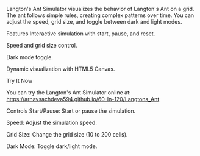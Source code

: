 Langton's Ant Simulator visualizes the behavior of Langton's Ant on a grid. The ant follows simple rules, creating complex patterns over time. You can adjust the speed, grid size, and toggle between dark and light modes.

Features
Interactive simulation with start, pause, and reset.

Speed and grid size control.

Dark mode toggle.

Dynamic visualization with HTML5 Canvas.

Try It Now

You can try the Langton's Ant Simulator online at:
https://arnavsachdeva594.github.io/60-In-120/Langtons_Ant

Controls
Start/Pause: Start or pause the simulation.

Speed: Adjust the simulation speed.

Grid Size: Change the grid size (10 to 200 cells).

Dark Mode: Toggle dark/light mode.
